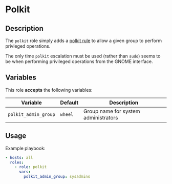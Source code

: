 Polkit
======

Description
-----------

The `polkit` role simply adds a [polkit rule](https://www.freedesktop.org/software/polkit/docs/latest/polkit.8.html)
to allow a given group to perform privleged operations.

The only time `polkit` escalation must be used (rather than `sudo`) seems to be
when performing privileged operations from the GNOME interface.


Variables
---------

This role **accepts** the following variables:

Variable                         | Default   | Description
---------------------------------|-----------|------------
`polkit_admin_group`             | `wheel`   | Group name for system administrators


Usage
-----

Example playbook:

````yaml
- hosts: all
  roles:
    - role: polkit
      vars:
        polkit_admin_group: sysadmins
````
